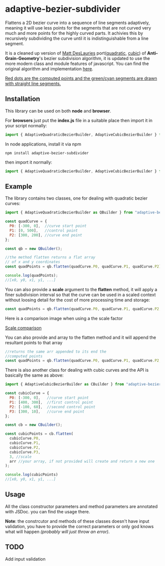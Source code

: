 # adaptive-bezier-subdivider

Flattens a 2D bezier curve into a sequence of line segments adaptively, meaning it will use less points for the segments that are not curved very much and more points for the highly curved parts. It achivies this by recursively subdividing the curve until it is indistinguishable from a line segment.

It is a cleaned up version of [Matt DesLauries](https://github.com/mattdesl) port([quadratic](https://github.com/mattdesl/adaptive-quadratic-curve), [cubic](https://github.com/mattdesl/adaptive-bezier-curve)) of **Anti-Grain-Geometry**'s bezier subdivision algorithm, it is updated to use the more modern class and module features of javascript. You can find the original algorithm and implementation [here](https://agg.sourceforge.net/antigrain.com/research/adaptive_bezier/).

[Red dots are the computed points and the green/cyan segments are drawn with straight line segments.](./curve.png)

## Installation

This library can be used on both **node** and **browser**.

For **browsers** just put the **index.js** file in a suitable place then import it in your script normally:

```js
import { AdaptiveQuadraticBezierBuilder, AdaptiveCubicBezierBuilder } from "./path-to-index.js"
```

In node applications, install it via npm

```
npm install adaptive-bezier-subdivider
```

then import it normally:

```js
import { AdaptiveQuadraticBezierBuilder, AdaptiveCubicBezierBuilder } from "adaptive-bezier-subdivider"
```

## Example

The library contains two classes, one for dealing with quadratic bezier curves:

```js
import { AdaptiveQuadraticBezierBuilder as QBuilder } from "adaptive-bezier-subdivider";

const quadCurve = {
  P0: [-300, 0],  //curve start point
  P1: [0, 500],   //control point
  P2: [300, 200], //curve end point
};

const qb = new QBuilder();

//the method flatten returns a flat array
// of x and y coordinates
const quadPoints = qb.flatten(quadCurve.P0, quadCurve.P1, quadCurve.P2);

console.log(quadPoints);
//[x0, y0, x1, y1, ...]
```

You can also provide a **scale** argument to the **flatten** method, it will apply a finer subdivision interval so that the curve can be used in a scaled context without loosing detail for the cost of more processing time and storage:

```js
const quadPoints = qb.flatten(quadCurve.P0, quadCurve.P1, quadCurve.P2, 3);
```

Here is a comparison image when using a the scale factor

[Scale comparison](scaledemo.png)

You can also provide and array to the flatten method
and it will append the resultant points to that array

```js
//returns the same arr appended to its end the
//computed points
const quadPoints = qb.flatten(quadCurve.P0, quadCurve.P1, quadCurve.P2, 3, arr);
```

There is also another class for dealing with cubic curves and the API is basically the same as above:

```js
import { AdaptiveCubicBezierBuilder as CBuilder } from "adaptive-bezier-subdivider";

const cubicCurve = {
  P0: [-300, 0],   //curve start point
  P1: [400, 300],  //first control point
  P2: [-100, 60],  //second control point
  P3: [300, 10],   //curve end point
};

const cb = new CBuilder();

const cubicPoints = cb.flatten(
  cubicCurve.P0,
  cubicCurve.P1,
  cubicCurve.P2,
  cubicCurve.P3,
  3, //scale
  arr //your array, if not provided will create and return a new one 
);

console.log(cubicPoints)
//[x0, y0, x1, y1, ...]
```

## Usage

All the class constructor parameters and method parameters
are annotated with JSDoc. you can find the usage there.

**Note**: the constrcutor and methods of these classes doesn't have input validation, you have to provide the correct parameters or only god knows what will happen *(probably will just throw an error)*.

## TODO

Add input validation